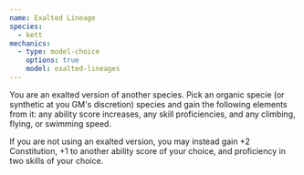 ```yaml
---
name: Exalted Lineage
species:
  - kett
mechanics:
  - type: model-choice
    options: true
    model: exalted-lineages
---
```

You are an exalted version of another species. Pick an organic specie (or synthetic at you
GM's discretion) species and gain the following elements from it: any ability score increases, any skill
proficiencies, and any climbing, flying, or swimming speed.

If you are not using an exalted version, you may instead gain +2 Constitution,
+1 to another ability score of your choice, and proficiency in two skills of
your choice.
